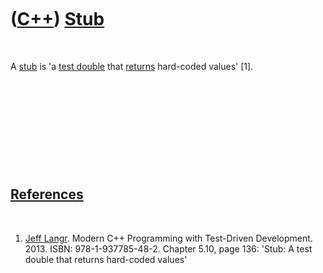 
 

 

 

 

 

([C++](Cpp.md)) [Stub](CppStub.md)
====================================

 

A [stub](CppStub.md) is 'a [test double](CppTestDouble.md) that
[returns](CppReturn.md) hard-coded values' \[1\].

 

 

 

 

 

[References](CppReferences.md)
-------------------------------

 

1.  [Jeff Langr](CppJeffLangr.md). Modern C++ Programming with
    Test-Driven Development. 2013. ISBN: 978-1-937785-48-2. Chapter
    5.10, page 136: 'Stub: A test double that returns hard-coded values'

 

 

 

 

 

 

